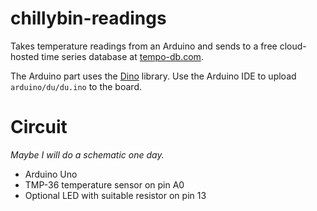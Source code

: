 # chillybin-readings

Takes temperature readings from an Arduino and sends to a free cloud-hosted time series database at [tempo-db.com](https://tempo-db.com).

The Arduino part uses the [Dino](https://github.com/austinbv/dino) library. Use the Arduino IDE to upload `arduino/du/du.ino` to the board.

# Circuit

_Maybe I will do a schematic one day._

 * Arduino Uno
 * TMP-36 temperature sensor on pin A0
 * Optional LED with suitable resistor on pin 13


